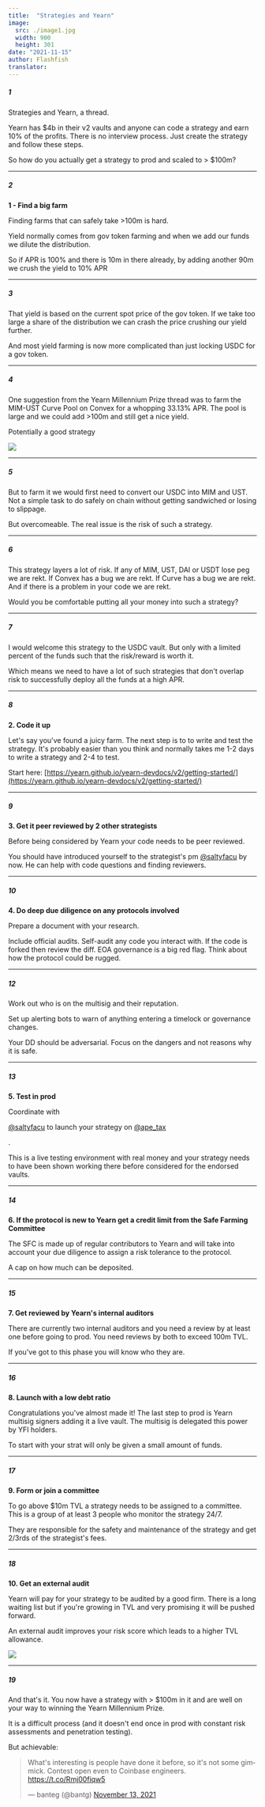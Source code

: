 ```yaml
---
title:  "Strategies and Yearn"
image:
  src: ./image1.jpg
  width: 900
  height: 301
date: "2021-11-15"
author: Flashfish
translator: 
---
```


##### 1

Strategies and Yearn, a thread. 

Yearn has $4b in their v2 vaults and anyone can code a strategy and earn 10% of the profits. There is no interview process. Just create the strategy and follow these steps.

So how do you actually get a strategy to prod and scaled to > $100m?

---

##### 2

**1 - Find a big farm**

Finding farms that can safely take >100m is hard.

Yield normally comes from gov token farming and when we add our funds we dilute the distribution. 

So if APR is 100% and there is 10m in there already, by adding another 90m we crush the yield to 10% APR

---

##### 3 

That yield is based on the current spot price of the gov token. If we take too large a share of the distribution we can crash the price crushing our yield further.

And most yield farming is now more complicated than just locking USDC for a gov token.

---

##### 4 

One suggestion from the Yearn Millennium Prize thread was to farm the MIM-UST Curve Pool on Convex for a whopping 33.13% APR. The pool is large and we could add >100m and still get a nice yield.

Potentially a good strategy

![](./image1.jpg?w=900&h=301)

---

##### 5 

But to farm it we would first need to convert our USDC into MIM and UST. Not a simple task to do safely on chain without getting sandwiched or losing to slippage. 

But overcomeable. The real issue is the risk of such a strategy.

---

##### 6 

This strategy layers a lot of risk. If any of MIM, UST, DAI or USDT lose peg we are rekt. If Convex has a bug we are rekt. If Curve has a bug we are rekt. And if there is a problem in your code we are rekt. 

Would you be comfortable putting all your money into such a strategy?

---

##### 7

I would welcome this strategy to the USDC vault. But only with a limited percent of the funds such that the risk/reward is worth it. 

Which means we need to have a lot of such strategies that don't overlap risk to successfully deploy all the funds at a high APR.

---

##### 8

**2. Code it up**

Let's say you've found a juicy farm. The next step is to to write and test the strategy. It's probably easier than you think and normally takes me 1-2 days to write a strategy and 2-4 to test.

Start here: [https://yearn.github.io/yearn-devdocs/v2/getting-started/](https://yearn.github.io/yearn-devdocs/v2/getting-started/)

---

##### 9

**3. Get it peer reviewed by 2 other strategists**

Before being considered by Yearn your code needs to be peer reviewed. 

You should have introduced yourself to the strategist's pm [@saltyfacu](https://twitter.com/saltyfacu) by now. He can help with code questions and finding reviewers.

---

##### 10

**4. Do deep due diligence on any protocols involved**

Prepare a document with your research. 

Include official audits. Self-audit any code you interact with. If the code is forked then review the diff. EOA governance is a big red flag. Think about how the protocol could be rugged.

---

##### 12

Work out who is on the multisig and their reputation. 

Set up alerting bots to warn of anything entering a timelock or governance changes. 

Your DD should be adversarial. Focus on the dangers and not reasons why it is safe.

---

##### 13

**5. Test in prod**

Coordinate with 

[@saltyfacu](https://twitter.com/saltyfacu) to launch your strategy on [@ape_tax](https://twitter.com/ape_tax)

. 

This is a live testing environment with real money and your strategy needs to have been shown working there before considered for the endorsed vaults.

---

##### 14

**6. If the protocol is new to Yearn get a credit limit from the Safe Farming Committee**

The SFC is made up of regular contributors to Yearn and will take into account your due diligence to assign a risk tolerance to the protocol. 

A cap on how much can be deposited.

---

##### 15

**7. Get reviewed by Yearn's internal auditors**

There are currently two internal auditors and you need a review by at least one before going to prod. You need reviews by both to exceed 100m TVL.

If you've got to this phase you will know who they are.

---

##### 16

**8. Launch with a low debt ratio**

Congratulations you've almost made it! The last step to prod is Yearn multisig signers adding it a live vault. The multisig is delegated this power by YFI holders. 

To start with your strat will only be given a small amount of funds.

---

##### 17

**9. Form or join a committee**

To go above $10m TVL a strategy needs to be assigned to a committee. This is a group of at least 3 people who monitor the strategy 24/7. 

They are responsible for the safety and maintenance of the strategy and get 2/3rds of the strategist's fees.

---

##### 18

**10. Get an external audit**

Yearn will pay for your strategy to be audited by a good firm. There is a long waiting list but if you're growing in TVL and very promising it will be pushed forward. 

An external audit improves your risk score which leads to a higher TVL allowance.

![](./image2.jpg?w=900&h=257)

---

##### 19

And that's it. You now have a strategy with > $100m in it and are well on your way to winning the Yearn Millennium Prize.

It is a difficult process (and it doesn't end once in prod with constant risk assessments and penetration testing). 

But achievable:

<blockquote class="twitter-tweet"><p lang="en" dir="ltr">What&#39;s interesting is people have done it before, so it&#39;s not some gimmick. Contest open even to Coinbase engineers. <a href="https://t.co/Rmj00fiqw5">https://t.co/Rmj00fiqw5</a></p>&mdash; banteg (@bantg) <a href="https://twitter.com/bantg/status/1459659745523118088?ref_src=twsrc%5Etfw">November 13, 2021</a></blockquote> 
